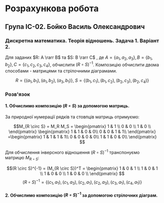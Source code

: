 # Розрахункова робота

## Група ІС-02. Бойко Василь Олександрович

### Дискретна математика. Теорія відношень. Задача 1. Варіант 2.

Для заданих $R: A \rarr B$ та $S: B \rarr C$ , де $A=\{  a_1,a_2,a_3 \}, B=\{b_1,b_2\}, C=\{c_1,c_2,c_3,c_4\}$, обчислити $(R\circ{S})^{-1}$. Композицію  обчислити двома способами - матрицями та стрілочними діаграмами.

$$R=\{(a_1,b_1),(a_1,b_2),(a_3,b_1)\}, \; 
S=\{(b_1,c_1),(b_1,c_2),(b_2,c_3),(b_2,c_4)\}
$$

### Розв'язок

#### 1. Обчислимо композицію $(R \circ S)$ за допомогою матриць. 

За природної нумерації рядків та стовпців матриць отримуємо:

$$M_{R \circ S} = M_R M_S
= \begin{pmatrix}
    1 & 1 \\
    0 & 0 \\
    1 & 0 \\
\end{pmatrix}
\begin{pmatrix}
    1 & 1 & 0 & 0\\
    0 & 0 & 1 & 1\\
\end{pmatrix}
=\begin{pmatrix}
    1 & 1 & 1 & 1\\
    0 & 0 & 0 & 0\\
    1 & 1 & 0 & 0\\
\end{pmatrix}
$$

Для обчислення інверсного відношення $(R \circ S)^{-1}$  транспонуємо матрицю $M_{R \circ S}$:

$$(R \circ S)^{-1} = (M_{R \circ S})^T
= \begin{pmatrix}
    1 & 0 & 1 \\
    1 & 0 & 1 \\
    1 & 0 & 0 \\
    1 & 0 & 0 \\
\end{pmatrix}
$$
$$(R \circ S)^{-1} = \{
    ({c_1,a_1}),
    ({c_1,a_3}),
    ({c_2,a_1}),
    ({c_2,a_3}),
    ({c_3,a_1}),
    ({c_4,a_1})
\}
$$

#### 2. Обчислимо композицію $(R \circ S)^{-1}$ за допомогою стрілочних діаграм.
